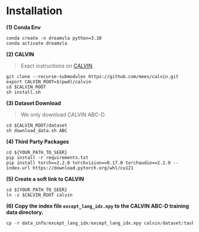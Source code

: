 # Installation

**(1) Conda Env**
```
conda create -n dreamvla python=3.10
conda activate dreamvla
```

**(2) CALVIN**
> Exact instructions on [CALVIN](https://github.com/mees/calvin).
```
git clone --recurse-submodules https://github.com/mees/calvin.git
export CALVIN_ROOT=$(pwd)/calvin
cd $CALVIN_ROOT
sh install.sh
```

**(3) Dataset Download**
> We only download CALVIN ABC-D.
```
cd $CALVIN_ROOT/dataset
sh download_data.sh ABC
```

**(4) Third Party Packages**
```
cd ${YOUR_PATH_TO_SEER}
pip install -r requirements.txt
pip install torch==2.2.0 torchvision==0.17.0 torchaudio==2.2.0 --index-url https://download.pytorch.org/whl/cu121
```

**(5) Create a soft link to CALVIN**
```
cd ${YOUR_PATH_TO_SEER}
ln -s $CALVIN_ROOT calvin
```

**(6) Copy the index file `except_lang_idx.npy` to the CALVIN ABC-D training data directory.**
```python
cp -r data_info/except_lang_idx/except_lang_idx.npy calvin/dataset/task_ABC_D/training
```